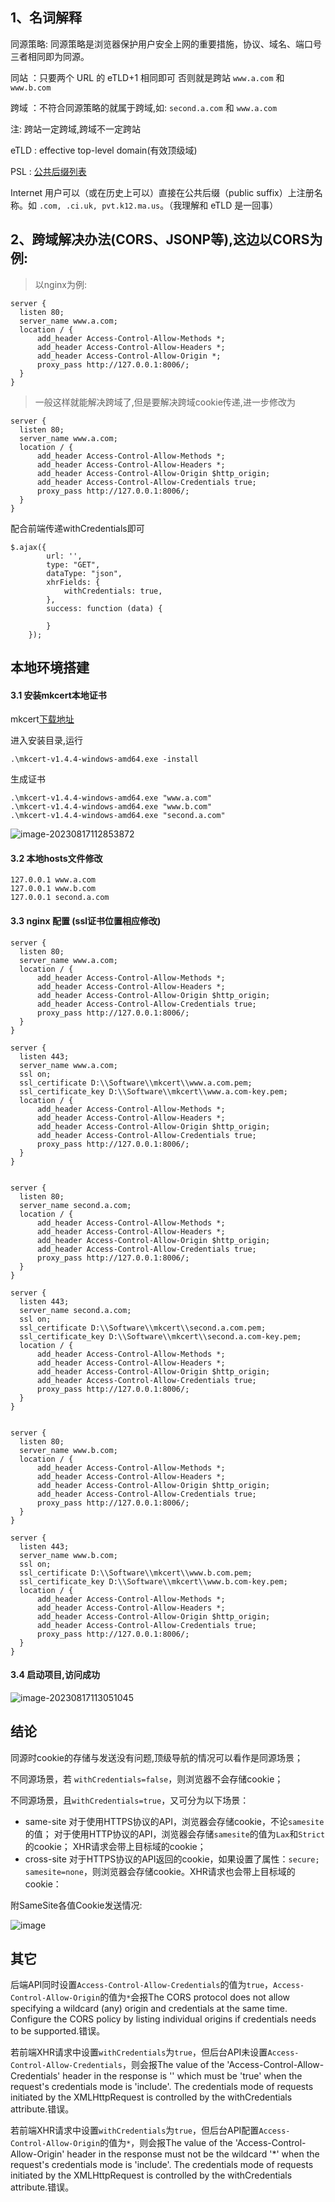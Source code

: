## 1、名词解释
同源策略: 同源策略是浏览器保护用户安全上网的重要措施，协议、域名、端口号三者相同即为同源。

同站 ：只要两个 URL 的 eTLD+1 相同即可  否则就是跨站 `www.a.com` 和 `www.b.com`

跨域 ：不符合同源策略的就属于跨域,如: `second.a.com` 和 `www.a.com`

注: 跨站一定跨域,跨域不一定跨站

eTLD  :  effective top-level domain(有效顶级域)

PSL :  [公共后缀列表](https://publicsuffix.org/list/public_suffix_list.dat)

Internet 用户可以（或在历史上可以）直接在公共后缀（public suffix）上注册名称。如 `.com, .ci.uk, pvt.k12.ma.us`。（我理解和 eTLD 是一回事）


## 2、跨域解决办法(CORS、JSONP等),这边以CORS为例:
> 以nginx为例:
```
server {
  listen 80;
  server_name www.a.com;
  location / {
      add_header Access-Control-Allow-Methods *;
      add_header Access-Control-Allow-Headers *;
      add_header Access-Control-Allow-Origin *;
      proxy_pass http://127.0.0.1:8006/;
  }	
}
```
> 一般这样就能解决跨域了,但是要解决跨域cookie传递,进一步修改为
```
server {
  listen 80;
  server_name www.a.com;
  location / {
      add_header Access-Control-Allow-Methods *;
      add_header Access-Control-Allow-Headers *;
      add_header Access-Control-Allow-Origin $http_origin;
      add_header Access-Control-Allow-Credentials true;
      proxy_pass http://127.0.0.1:8006/;
  }	
}
```
配合前端传递withCredentials即可
```
$.ajax({
        url: '',
        type: "GET",
        dataType: "json",
        xhrFields: {
            withCredentials: true,
        },
        success: function (data) {

        }
    });
```

## 本地环境搭建

#### 3.1 安装mkcert本地证书
mkcert[下载地址](https://github.com/FiloSottile/mkcert/releases/latest)

进入安装目录,运行
```
.\mkcert-v1.4.4-windows-amd64.exe -install
```
生成证书
```
.\mkcert-v1.4.4-windows-amd64.exe "www.a.com"
.\mkcert-v1.4.4-windows-amd64.exe "www.b.com"
.\mkcert-v1.4.4-windows-amd64.exe "second.a.com"
```
![image-20230817112853872](https://github.com/wtf-boy/cross-origin/assets/11848141/4c8ada29-a272-45e4-8e39-037c5d0730f1)


#### 3.2 本地hosts文件修改
```
127.0.0.1 www.a.com
127.0.0.1 www.b.com
127.0.0.1 second.a.com
```
#### 3.3 nginx 配置 (ssl证书位置相应修改)
```
server {
  listen 80;
  server_name www.a.com;
  location / {
      add_header Access-Control-Allow-Methods *;
      add_header Access-Control-Allow-Headers *;
      add_header Access-Control-Allow-Origin $http_origin;
      add_header Access-Control-Allow-Credentials true;
      proxy_pass http://127.0.0.1:8006/;
  }	
}

server {
  listen 443;
  server_name www.a.com;
  ssl on;
  ssl_certificate D:\\Software\\mkcert\\www.a.com.pem;
  ssl_certificate_key D:\\Software\\mkcert\\www.a.com-key.pem;
  location / {
      add_header Access-Control-Allow-Methods *;
      add_header Access-Control-Allow-Headers *;
      add_header Access-Control-Allow-Origin $http_origin;
      add_header Access-Control-Allow-Credentials true;
      proxy_pass http://127.0.0.1:8006/;
  }	
}


server {
  listen 80;
  server_name second.a.com;
  location / {
      add_header Access-Control-Allow-Methods *;
      add_header Access-Control-Allow-Headers *;
      add_header Access-Control-Allow-Origin $http_origin;
      add_header Access-Control-Allow-Credentials true;
      proxy_pass http://127.0.0.1:8006/;
  }	
}

server {
  listen 443;
  server_name second.a.com;
  ssl on;
  ssl_certificate D:\\Software\\mkcert\\second.a.com.pem;
  ssl_certificate_key D:\\Software\\mkcert\\second.a.com-key.pem;
  location / {
      add_header Access-Control-Allow-Methods *;
      add_header Access-Control-Allow-Headers *;
      add_header Access-Control-Allow-Origin $http_origin;
      add_header Access-Control-Allow-Credentials true;
      proxy_pass http://127.0.0.1:8006/;
  }	
}		


server {
  listen 80;
  server_name www.b.com;
  location / {
      add_header Access-Control-Allow-Methods *;
      add_header Access-Control-Allow-Headers *;
      add_header Access-Control-Allow-Origin $http_origin;
      add_header Access-Control-Allow-Credentials true;
      proxy_pass http://127.0.0.1:8006/;
  }	
}

server {
  listen 443;
  server_name www.b.com;
  ssl on;
  ssl_certificate D:\\Software\\mkcert\\www.b.com.pem;
  ssl_certificate_key D:\\Software\\mkcert\\www.b.com-key.pem;
  location / {
      add_header Access-Control-Allow-Methods *;
      add_header Access-Control-Allow-Headers *;
      add_header Access-Control-Allow-Origin $http_origin;
      add_header Access-Control-Allow-Credentials true;
      proxy_pass http://127.0.0.1:8006/;
  }	
}
```

#### 3.4 启动项目,访问成功
![image-20230817113051045](https://github.com/wtf-boy/cross-origin/assets/11848141/885e5607-a294-45ef-8ddf-71868de8293b)



## 结论

同源时cookie的存储与发送没有问题,顶级导航的情况可以看作是同源场景；

不同源场景，若 `withCredentials=false`，则浏览器不会存储cookie；

不同源场景，且`withCredentials=true`，又可分为以下场景：

-  same-site 对于使用HTTPS协议的API，浏览器会存储cookie，不论`samesite`的值； 对于使用HTTP协议的API，浏览器会存储`samesite`的值为`Lax`和`Strict`的cookie； XHR请求会带上目标域的cookie； 
-  cross-site 对于HTTPS协议的API返回的cookie，如果设置了属性：`secure; samesite=none`，则浏览器会存储cookie。XHR请求也会带上目标域的cookie：


附SameSite各值Cookie发送情况:

![image](https://github.com/wtf-boy/cross-origin/assets/11848141/ce173d5c-eb18-4fd7-8f90-a1536dbd722f)



## 其它

后端API同时设置`Access-Control-Allow-Credentials`的值为`true`，`Access-Control-Allow-Origin`的值为`*`会报The CORS protocol does not allow specifying a wildcard (any) origin and credentials at the same time. Configure the CORS policy by listing individual origins if credentials needs to be supported.错误。

若前端XHR请求中设置`withCredentials`为`true`，但后台API未设置`Access-Control-Allow-Credentials`，则会报The value of the 'Access-Control-Allow-Credentials' header in the response is '' which must be 'true' when the request's credentials mode is 'include'. The credentials mode of requests initiated by the XMLHttpRequest is controlled by the withCredentials attribute.错误。

若前端XHR请求中设置`withCredentials`为`true`，但后台API配置`Access-Control-Allow-Origin`的值为`*`，则会报The value of the 'Access-Control-Allow-Origin' header in the response must not be the wildcard '*' when the request's credentials mode is 'include'. The credentials mode of requests initiated by the XMLHttpRequest is controlled by the withCredentials attribute.错误。




